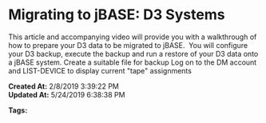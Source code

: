 # Migrating to jBASE: D3 Systems

This article and accompanying video will provide you with a walkthrough of how to prepare your D3 data to be migrated to jBASE.  You will configure your D3 backup, execute the backup and run a restore of your D3 data onto a jBASE system. Create a suitable file for backup Log on to the DM account and LIST-DEVICE to display current "tape" assignments   

**Created At:** 2/8/2019 3:39:22 PM  
**Updated At:** 5/24/2019 6:38:38 PM  

**Tags:**
<badge text='jdevattach' vertical='middle' />
<badge text='t-att' vertical='middle' />
<badge text='list-device' vertical='middle' />
<badge text='set-device' vertical='middle' />
<badge text='sysrestore' vertical='middle' />
<badge text='d3 to jbase restore' vertical='middle' />
<badge text='d3 conversion ' vertical='middle' />
<badge text='d3 backup' vertical='middle' />
